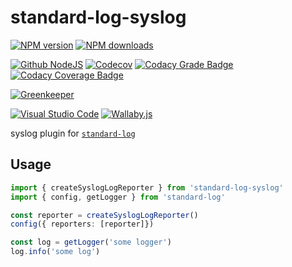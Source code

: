 # standard-log-syslog

[![NPM version][npm-image]][npm-url]
[![NPM downloads][downloads-image]][downloads-url]

[![Github NodeJS][github-nodejs]][github-action-url]
[![Codecov][codecov-image]][codecov-url]
[![Codacy Grade Badge][codacy-grade]][codacy-grade-url]
[![Codacy Coverage Badge][codacy-coverage]][codacy-coverage-url]

[![Greenkeeper][greenkeeper-image]][greenkeeper-url]

[![Visual Studio Code][vscode-image]][vscode-url]
[![Wallaby.js][wallaby-image]][wallaby-url]

syslog plugin for [`standard-log`](https://github.com/unional/standard-log)

## Usage

```ts
import { createSyslogLogReporter } from 'standard-log-syslog'
import { config, getLogger } from 'standard-log'

const reporter = createSyslogLogReporter()
config({ reporters: [reporter]})

const log = getLogger('some logger')
log.info('some log')
```

[npm-image]: https://img.shields.io/npm/v/standard-log-syslog.svg?style=flat
[npm-url]: https://www.npmjs.com/package/standard-log-syslog
[downloads-image]: https://img.shields.io/npm/dm/standard-log-syslog.svg?style=flat
[downloads-url]: https://npmjs.org/package/standard-log-syslog

[github-nodejs]: https://github.com/unional/standard-log/workflows/Node%20CI/badge.svg
[github-action-url]: https://github.com/unional/standard-log/actions
[codecov-image]: https://codecov.io/gh/unional/standard-log/branch/master/graph/badge.svg
[codecov-url]: https://codecov.io/gh/unional/standard-log
[codacy-grade]: https://api.codacy.com/project/badge/Grade/707f89609508442486050d207ec5bd78
[codacy-grade-url]: https://www.codacy.com/app/homawong/standard-log?utm_source=github.com&amp;utm_medium=referral&amp;utm_content=unional/standard-log&amp;utm_campaign=Badge_Grade
[codacy-coverage]: https://api.codacy.com/project/badge/Coverage/707f89609508442486050d207ec5bd78
[codacy-coverage-url]: https://www.codacy.com/manual/homawong/standard-log?utm_source=github.com&utm_medium=referral&utm_content=unional/standard-log&utm_campaign=Badge_Coverage

[greenkeeper-image]: https://badges.greenkeeper.io/unional/standard-log.svg
[greenkeeper-url]: https://greenkeeper.io/

[vscode-image]: https://img.shields.io/badge/vscode-ready-green.svg
[vscode-url]: https://code.visualstudio.com/
[wallaby-image]: https://img.shields.io/badge/wallaby.js-configured-green.svg
[wallaby-url]: https://wallabyjs.com

